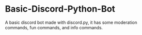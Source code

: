 # Basic-Discord-Python-Bot
A basic discord bot made with discord.py, it has some moderation commands, fun commands, and info commands.
